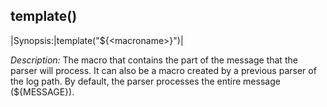 ## template()

|Synopsis:|template(\"\${\<macroname\>}\")|

*Description:* The macro that contains the part of the message that the
parser will process. It can also be a macro created by a previous parser
of the log path. By default, the parser processes the entire message
(\${MESSAGE}).
